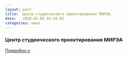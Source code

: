 ```yaml
---
layout: post
title:  Центр студенческого проектирования МИРЭА.
date:   2020-02-05 01:45:01
categories: news
---
```

### Центр студенческого проектирования МИРЭА

[Подробно->](https://project-mirea.ru/)



